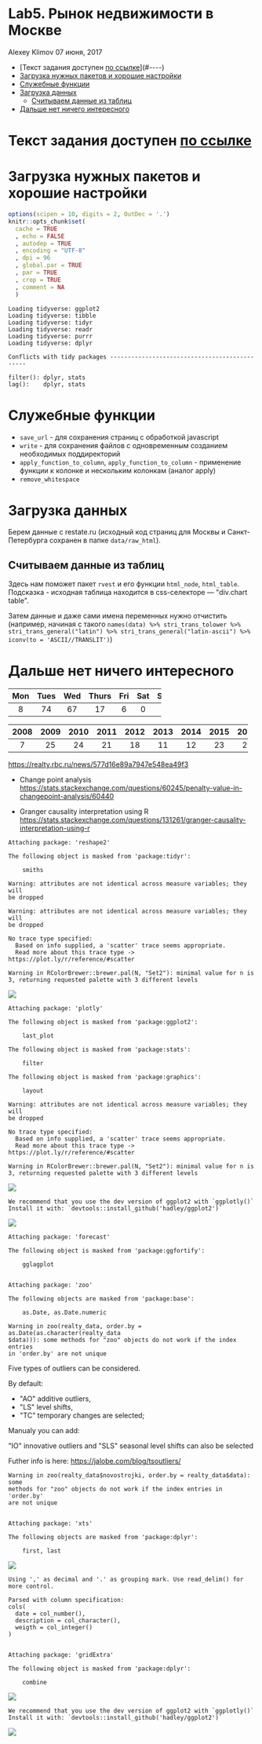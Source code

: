 Lab5. Рынок недвижимости в Москве
================
Alexey Klimov
07 июня, 2017

-   [Текст задания доступен [по ссылке](https://docs.google.com/document/d/1J6iW5QnxXUECdo7fKcBOLXqgdiRpFc_fKhKM5uAmClk)](#----)
-   [Загрузка нужных пакетов и хорошие настройки](#-----)
-   [Служебные функции](#-)
-   [Загрузка данных](#-)
    -   [Считываем данные из таблиц](#---)
-   [Дальше нет ничего интересного](#---)

Текст задания доступен [по ссылке](https://docs.google.com/document/d/1J6iW5QnxXUECdo7fKcBOLXqgdiRpFc_fKhKM5uAmClk)
===================================================================================================================

Загрузка нужных пакетов и хорошие настройки
===========================================

``` r
options(scipen = 10, digits = 2, OutDec = '.')
knitr::opts_chunk$set(
  cache = TRUE
  , echo = FALSE
  , autodep = TRUE
  , encoding = "UTF-8"
  , dpi = 96
  , global.par = TRUE
  , par = TRUE
  , crop = TRUE
  , comment = NA
  )
```

    Loading tidyverse: ggplot2
    Loading tidyverse: tibble
    Loading tidyverse: tidyr
    Loading tidyverse: readr
    Loading tidyverse: purrr
    Loading tidyverse: dplyr

    Conflicts with tidy packages ----------------------------------------------

    filter(): dplyr, stats
    lag():    dplyr, stats

Служебные функции
=================

-   `save_url` - для сохранения страниц с обработкой javascript
-   `write` - для сохранения файлов с одновременным созданием необходимых поддиректорий
-   `apply_function_to_column`, `apply_function_to_column` - применение функции к колонке и нескольким колонкам (аналог apply)
-   `remove_whitespace`

Загрузка данных
===============

Берем данные с restate.ru (исходный код страниц для Москвы и Санкт-Петербурга сохранен в папке `data/raw_html`).

Считываем данные из таблиц
--------------------------

Здесь нам поможет пакет `rvest` и его функции `html_node`, `html_table`. Подсказка - исходная таблица находится в css-селекторе — "div.chart table".

Затем данные и даже сами имена переменных нужно отчистить (например, начиная с такого `names(data) %>% stri_trans_tolower %>%   stri_trans_general("latin") %>% stri_trans_general("latin-ascii") %>% iconv(to = 'ASCII//TRANSLIT')`)

Дальше нет ничего интересного
=============================

<table style="width:62%;">
<colgroup>
<col width="8%" />
<col width="9%" />
<col width="8%" />
<col width="11%" />
<col width="8%" />
<col width="8%" />
<col width="8%" />
</colgroup>
<thead>
<tr class="header">
<th align="center">Mon</th>
<th align="center">Tues</th>
<th align="center">Wed</th>
<th align="center">Thurs</th>
<th align="center">Fri</th>
<th align="center">Sat</th>
<th align="center">Sun</th>
</tr>
</thead>
<tbody>
<tr class="odd">
<td align="center">8</td>
<td align="center">74</td>
<td align="center">67</td>
<td align="center">17</td>
<td align="center">6</td>
<td align="center">0</td>
<td align="center">0</td>
</tr>
</tbody>
</table>

<table style="width:97%;">
<colgroup>
<col width="9%" />
<col width="9%" />
<col width="9%" />
<col width="9%" />
<col width="9%" />
<col width="9%" />
<col width="9%" />
<col width="9%" />
<col width="9%" />
<col width="9%" />
</colgroup>
<thead>
<tr class="header">
<th align="center">2008</th>
<th align="center">2009</th>
<th align="center">2010</th>
<th align="center">2011</th>
<th align="center">2012</th>
<th align="center">2013</th>
<th align="center">2014</th>
<th align="center">2015</th>
<th align="center">2016</th>
<th align="center">2017</th>
</tr>
</thead>
<tbody>
<tr class="odd">
<td align="center">7</td>
<td align="center">25</td>
<td align="center">24</td>
<td align="center">21</td>
<td align="center">18</td>
<td align="center">11</td>
<td align="center">12</td>
<td align="center">23</td>
<td align="center">24</td>
<td align="center">7</td>
</tr>
</tbody>
</table>

<https://realty.rbc.ru/news/577d16e89a7947e548ea49f3>

-   Change point analysis <https://stats.stackexchange.com/questions/60245/penalty-value-in-changepoint-analysis/60440>

-   Granger causality interpretation using R <https://stats.stackexchange.com/questions/131261/granger-causality-interpretation-using-r>

<!-- -->


    Attaching package: 'reshape2'

    The following object is masked from 'package:tidyr':

        smiths

    Warning: attributes are not identical across measure variables; they will
    be dropped

    Warning: attributes are not identical across measure variables; they will
    be dropped

    No trace type specified:
      Based on info supplied, a 'scatter' trace seems appropriate.
      Read more about this trace type -> https://plot.ly/r/reference/#scatter

    Warning in RColorBrewer::brewer.pal(N, "Set2"): minimal value for n is 3, returning requested palette with 3 different levels

![](Lab5_files/figure-markdown_github/unnamed-chunk-8-1.png)


    Attaching package: 'plotly'

    The following object is masked from 'package:ggplot2':

        last_plot

    The following object is masked from 'package:stats':

        filter

    The following object is masked from 'package:graphics':

        layout

    Warning: attributes are not identical across measure variables; they will
    be dropped

    No trace type specified:
      Based on info supplied, a 'scatter' trace seems appropriate.
      Read more about this trace type -> https://plot.ly/r/reference/#scatter

    Warning in RColorBrewer::brewer.pal(N, "Set2"): minimal value for n is 3, returning requested palette with 3 different levels

![](Lab5_files/figure-markdown_github/unnamed-chunk-8-2.png)

    We recommend that you use the dev version of ggplot2 with `ggplotly()`
    Install it with: `devtools::install_github('hadley/ggplot2')`

![](Lab5_files/figure-markdown_github/unnamed-chunk-8-3.png)


    Attaching package: 'forecast'

    The following object is masked from 'package:ggfortify':

        gglagplot


    Attaching package: 'zoo'

    The following objects are masked from 'package:base':

        as.Date, as.Date.numeric

    Warning in zoo(realty_data, order.by = as.Date(as.character(realty_data
    $data))): some methods for "zoo" objects do not work if the index entries
    in 'order.by' are not unique

Five types of outliers can be considered.

By default:

-   "AO" additive outliers,
-   "LS" level shifts,
-   "TC" temporary changes are selected;

Manualy you can add:

"IO" innovative outliers and "SLS" seasonal level shifts can also be selected

Futher info is here: <https://jalobe.com/blog/tsoutliers/>

    Warning in zoo(realty_data$novostrojki, order.by = realty_data$data): some
    methods for "zoo" objects do not work if the index entries in 'order.by'
    are not unique


    Attaching package: 'xts'

    The following objects are masked from 'package:dplyr':

        first, last

![](Lab5_files/figure-markdown_github/unnamed-chunk-10-1.png)

    Using ',' as decimal and '.' as grouping mark. Use read_delim() for more control.

    Parsed with column specification:
    cols(
      date = col_number(),
      description = col_character(),
      weigth = col_integer()
    )


    Attaching package: 'gridExtra'

    The following object is masked from 'package:dplyr':

        combine

![](Lab5_files/figure-markdown_github/unnamed-chunk-13-1.png)

    We recommend that you use the dev version of ggplot2 with `ggplotly()`
    Install it with: `devtools::install_github('hadley/ggplot2')`

![](Lab5_files/figure-markdown_github/unnamed-chunk-13-2.png)
